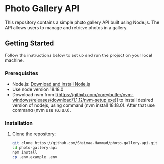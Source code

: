 # Photo Gallery API

This repository contains a simple photo gallery API built using Node.js. The API allows users to manage and retrieve photos in a gallery.

## Getting Started

Follow the instructions below to set up and run the project on your local machine.

### Prerequisites

- Node.js: [Download and install Node.js](https://nodejs.org/)
- Use node version 18.18.0
- Download nvm from [(https://github.com/coreybutler/nvm-windows/releases/download/1.1.12/nvm-setup.exe)] to install desired version of nodejs, using command (nvm install 18.18.0). After that use command (nvm use 18.18.0).

### Installation

1. Clone the repository:

   ```bash
   git clone https://github.com/Shaimaa-Hammad/photo-gallery-api.git
   cd photo-gallery-api
   npm install
   cp .env.example .env
